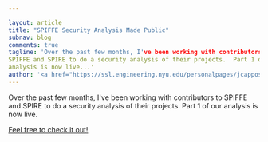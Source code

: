 ```yaml
---

layout: article
title: "SPIFFE Security Analysis Made Public"
subnav: blog
comments: true
tagline: 'Over the past few months, I've been working with contributors to 
SPIFFE and SPIRE to do a security analysis of their projects.  Part 1 of our 
analysis is now live...'
author: '<a href="https://ssl.engineering.nyu.edu/personalpages/jcappos/">Justin Cappos</a>'
---
```


Over the past few months, I've been working with contributors to SPIFFE and
SPIRE to do a security analysis of their projects.  Part 1 of our analysis
is now live.  

<a href="https://blog.scytale.io/scrutinizing-spire-security-9c82ba542019">Feel free to check it out!</a>
